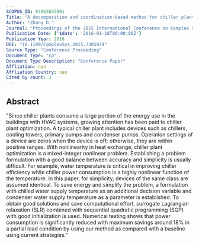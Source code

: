 ```yaml
---
SCOPUS_ID: 84963655901
Title: "A decomposition and coordination-based method for chiller plant optimization"
Author: "Zhang D."
Journal: "Proceedings of the 2015 International Conference on Complex Systems Engineering, ICCSE 2015"
Publication Date: {'$date': '2016-01-18T00:00:00Z'}
Publication Year: 2016
DOI: "10.1109/ComplexSys.2015.7385974"
Source Type: "Conference Proceeding"
Document Type: "cp"
Document Type Description: "Conference Paper"
Affliation: nan
Affliation Country: nan
Cited by count: 3
---
```


## Abstract
"Since chiller plants consume a large portion of the energy use in the buildings with HVAC systems, growing attention has been paid to chiller plant optimization. A typical chiller plant includes devices such as chillers, cooling towers, primary pumps and condenser pumps. Operation settings of a device are zeros when the device is off; otherwise, they are within positive ranges. With nonlinearity in heat exchange, chiller plant optimization is a mixed-integer nonlinear problem. Establishing a problem formulation with a good balance between accuracy and simplicity is usually difficult. For example, water temperature is critical in improving chiller efficiency while chiller power consumption is a highly nonlinear function of the temperature. In this paper, for simplicity, devices of the same class are assumed identical. To save energy and simplify the problem, a formulation with chilled water supply temperature as an additional decision variable and condenser water supply temperature as a parameter is established. To obtain good solutions and save computational effort, surrogate Lagrangian relaxation (SLR) combined with sequential quadratic programming (SQP) with good initialization is used. Numerical testing shows that power consumption is significantly reduced with maximum savings around 18% in a partial load condition by using our method as compared with a baseline using current strategies."

